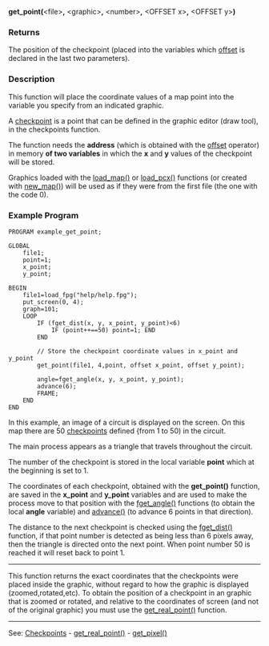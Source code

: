 **get_point(**&lt;file&gt;**,** &lt;graphic&gt;**,** &lt;number&gt;**,** &lt;OFFSET x&gt;**,** &lt;OFFSET y&gt;**)**

### Returns

The position of the checkpoint (placed into the variables which [offset](offset.md) is
declared in the last two parameters).

### Description

This function will place the coordinate values of a map point into the variable you specify
from an indicated graphic.

A [checkpoint](control_pointsdot.md) is a point that can be defined in the graphic editor
(draw tool), in the checkpoints function.

The function needs the **address** (which is obtained with the [offset](offset.md) operator)
in memory **of two variables** in which the **x** and **y** values of the checkpoint will
be stored.

Graphics loaded with the [load_map()](load_map()_forward_slash_load_pcx().md) or [load_pcx()](load_map()_forward_slash_load_pcx().md) functions
(or created with [new_map()](new_map().md)) will be used as if they were from the first
file (the one with the code 0).

### Example Program
```
PROGRAM example_get_point;

GLOBAL
    file1;
    point=1;
    x_point;
    y_point;

BEGIN
    file1=load_fpg("help/help.fpg");
    put_screen(0, 4);
    graph=101;
    LOOP
        IF (fget_dist(x, y, x_point, y_point)<6)
            IF (point++==50) point=1; END
        END

        // Store the checkpoint coordinate values in x_point and y_point
        get_point(file1, 4,point, offset x_point, offset y_point);

        angle=fget_angle(x, y, x_point, y_point);
        advance(6);
        FRAME;
    END
END
```


In this example, an image of a circuit is displayed on the screen. On this map there are
50 [checkpoints](control_pointsdot.md) defined {from 1 to 50) in the circuit.

The main process appears as a triangle that travels throughout the circuit.

The number of the checkpoint is stored in the local variable **point**
which at the beginning is set to 1.

The coordinates of each checkpoint, obtained with the **get_point()** function,
are saved in the **x_point** and **y_point** variables and are used to make the process
move to that position with the [fget_angle()](fget_angle().md) functions (to obtain the local **angle**
variable) and [advance()](advance().md) (to advance 6 points in that direction).

The distance to the next checkpoint is checked using the [fget_dist()](fget_dist().md) function,
if that point number is detected as being less than 6 pixels away, then
the triangle is directed onto the next point.
When point number 50 is reached it will reset back to point 1.

---------------------------------------


This function returns the exact coordinates that the checkpoints were placed
inside the graphic, without regard to how the graphic is displayed (zoomed,rotated,etc).
To obtain the position of a checkpoint in an graphic that is zoomed or rotated,
and relative to the coordinates of screen (and not of the original graphic) you must use the 
[get_real_point()](get_real_point().md) function.

---------------------------------------
See: [Checkpoints](control_pointsdot.md) - [get_real_point()](get_real_point().md) - [get_pixel()](get_pixel().md)

